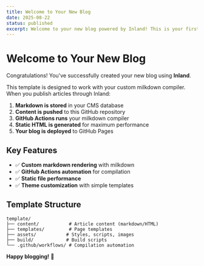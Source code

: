 ```yaml
---
title: Welcome to Your New Blog
date: 2025-08-22
status: published
excerpt: Welcome to your new blog powered by Inland! This is your first article.
---
```


# Welcome to Your New Blog

Congratulations! You've successfully created your new blog using **Inland**.

This template is designed to work with your custom milkdown compiler. When you publish articles through Inland:

1. **Markdown is stored** in your CMS database
2. **Content is pushed** to this GitHub repository
3. **GitHub Actions runs** your milkdown compiler
4. **Static HTML is generated** for maximum performance
5. **Your blog is deployed** to GitHub Pages

## Key Features

- ✅ **Custom markdown rendering** with milkdown
- ✅ **GitHub Actions automation** for compilation
- ✅ **Static file performance** 
- ✅ **Theme customization** with simple templates

## Template Structure

```
template/
├── content/           # Article content (markdown/HTML)
├── templates/         # Page templates
├── assets/           # Styles, scripts, images
├── build/            # Build scripts
└── .github/workflows/ # Compilation automation
```

**Happy blogging!** 🎉